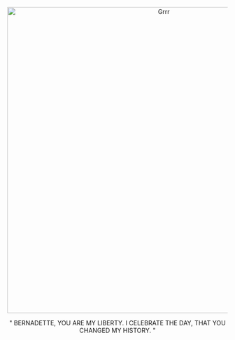 
<p align="center">
<img width="700" src="[https://i.pinimg.com/736x/71/38/f4/7138f4acc2c51ca2de540fc2a0a2b8de.jpg](https://pengu.poteica.com.mx/)" alt="Grrr">
</p>


<p align="center">
" BERNADETTE, YOU ARE MY LIBERTY. I CELEBRATE THE DAY, THAT YOU CHANGED MY HISTORY. "

